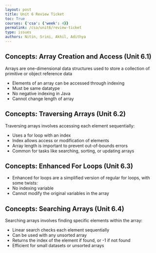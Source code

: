 ```yaml
---
layout: post
title: Unit 6 Review Ticket
toc: True
courses: {'csa': {'week': 4}}
permalink: /csa/unit6/review-ticket
type: issues
authors: Nitin, Srini, Akhil, Adithya
---
```


## Concepts: Array Creation and Access (Unit 6.1)

Arrays are one-dimensional data structures used to store a collection of primitive or object reference data

- Elements of an array can be accessed through indexing
- Must be same datatype
- No negative indexing in Java
- Cannot change length of array

## Concepts: Traversing Arrays (Unit 6.2)

Traversing arrays involves accessing each element sequentially:

- Uses a for loop with an index
- Index allows access or modification of elements
- Array length is important to prevent out-of-bounds errors
- Common for tasks like searching, sorting, or updating arrays


## Concepts: Enhanced For Loops (Unit 6.3)

- Enhanced for loops are a simplified version of regular for loops, with some twists:
- No indexing variable
- Cannot modify the original variables in the array

## Concepts: Searching Arrays (Unit 6.4)

Searching arrays involves finding specific elements within the array:

- Linear search checks each element sequentially
- Can be used with any unsorted array
- Returns the index of the element if found, or -1 if not found
- Efficient for small datasets or unsorted arrays